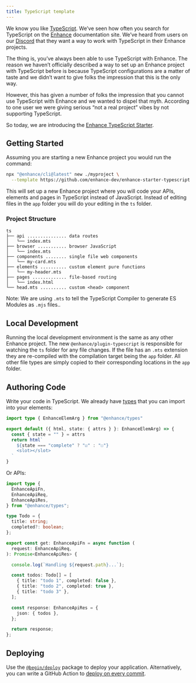 ```yaml
---
title: TypeScript template
---
```


We know you like [TypeScript](https://www.typescriptlang.org/). We’ve seen how often you search for TypeScript on the [Enhance](https://enhance.dev) documentation site. We’ve heard from users on our [Discord](https://enhance.dev/discord) that they want a way to work with TypeScript in their Enhance projects.

The thing is, you’ve always been able to use TypeScript with Enhance. The reason we haven’t officially described a way to set up an Enhance project with TypeScript before is because TypeScript configurations are a matter of taste and we didn’t want to give folks the impression that this is the only way.

However, this has given a number of folks the impression that you cannot use TypeScript with Enhance and we wanted to dispel that myth. According to one user we were giving serious “not a real project” vibes by not supporting TypeScript.

So today, we are introducing the [Enhance TypeScript Starter](https://github.com/enhance-dev/enhance-starter-typescript).


## Getting Started

Assuming you are starting a new Enhance project you would run the command:

```bash
npx "@enhance/cli@latest" new ./myproject \
  --template https://github.com/enhance-dev/enhance-starter-typescript -y
```

This will set up a new Enhance project where you will code your APIs, elements and pages in TypeScript instead of JavaScript. Instead of editing files in the `app` folder you will do your editing in the `ts` folder.


### Project Structure

``` \
ts
├── api ............... data routes
│   └── index.mts
├── browser ........... browser JavaScript
│   └── index.mts
├── components ........ single file web components
│   └── my-card.mts
├── elements .......... custom element pure functions
│   └── my-header.mts
├── pages ............. file-based routing
│   └── index.html
└── head.mts .......... custom <head> component
```

Note: We are using `.mts` to tell the TypeScript Compiler to generate ES Modules as `.mjs` files..


## Local Development

Running the local development environment is the same as any other Enhance project. The new `@enhance/plugin-typescript` is responsible for watching the `ts` folder for any file changes. If the file has an `.mts` extension they are re-compiled with the compilation target being the `app` folder.  All other file types are simply copied to their corresponding locations in the `app` folder.

## Authoring Code

Write your code in TypeScript. We already have [types](https://github.com/enhance-dev/types) that you can import into your elements:

<begin-code filename="ts/api/todo-item.mts">

```typescript
import type { EnhanceElemArg } from "@enhance/types"

export default ({ html, state: { attrs } }: EnhanceElemArg) => {
  const { state = "" } = attrs
  return html`
    ${state === "complete" ? "☑" : "☐"}
    <slot></slot>
  `
}
```

</begin-code>

Or APIs:

<begin-code filename="ts/api/todos.mts">

```typescript
import type {
  EnhanceApiFn,
  EnhanceApiReq,
  EnhanceApiRes,
} from "@enhance/types";

type Todo = {
  title: string;
  completed?: boolean;
};

export const get: EnhanceApiFn = async function (
  request: EnhanceApiReq,
): Promise<EnhanceApiRes> {

  console.log(`Handling ${request.path}...`);

  const todos: Todo[] = [
    { title: "todo 1", completed: false },
    { title: "todo 2", completed: true },
    { title: "todo 3" },
  ];

  const response: EnhanceApiRes = {
    json: { todos },
  };

  return response;
};
```

</begin-code>

## Deploying

Use the [`@begin/deploy`](https://begin.com/deploy/docs/workflows/deploying-code) package to deploy your application. Alternatively, you can write a GitHub Action to [deploy on every commit](https://github.com/enhance-dev/enhance-starter-typescript/blob/main/.github/workflows/CI.yml).
